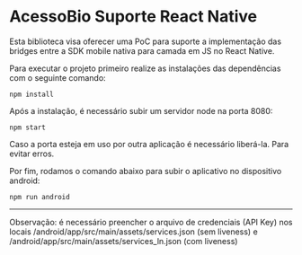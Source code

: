 # AcessoBio Suporte React Native

Esta biblioteca visa oferecer uma PoC para suporte a implementação das bridges entre a SDK mobile nativa para camada em JS no React Native.

Para executar o projeto primeiro realize as instalações das dependências com o seguinte comando:

```
npm install
```

Após a instalação, é necessário subir um servidor node na porta 8080:

```
npm start
```

Caso a porta esteja em uso por outra aplicação é necessário liberá-la. Para evitar erros.

Por fim, rodamos o comando abaixo para subir o aplicativo no dispositivo android:

```
npm run android
```

---
Observação: é necessário preencher o arquivo de credenciais (API Key) nos locais /android/app/src/main/assets/services.json (sem liveness) e /android/app/src/main/assets/services_ln.json (com liveness)